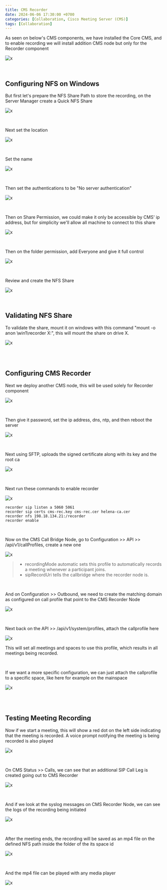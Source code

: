 ```yaml
---
title: CMS Recorder
date: 2024-06-06 17:30:00 +0700
categories: [Collaboration, Cisco Meeting Server (CMS)]
tags: [Collaboration]
---
```


As seen on below's CMS components, we have installed the Core CMS, and to enable recording we will install addition CMS node but only for the Recorder component

![x](/static/2024-06-06-cms-recorder/00.png)

<br>

## Configuring NFS on Windows

But first let's prepare the NFS Share Path to store the recording, on the Server Manager create a Quick NFS Share

![x](/static/2024-06-06-cms-recorder/01.png)

<br>

Next set the location

![x](/static/2024-06-06-cms-recorder/02.png)

<br>

Set the name

![x](/static/2024-06-06-cms-recorder/03.png)

<br>

Then set the authentications to be "No server authentication"

![x](/static/2024-06-06-cms-recorder/04.png)

<br>

Then on Share Permission, we could make it only be accessible by CMS' ip address, but for simplicity we'll allow all machine to connect to this share

![x](/static/2024-06-06-cms-recorder/05.png)

<br>

Then on the folder permission, add Everyone and give it full control

![x](/static/2024-06-06-cms-recorder/06.png)

<br>

Review and create the NFS Share

![x](/static/2024-06-06-cms-recorder/07.png)

<br>

## Validating NFS Share

To validate the share, mount it on windows with this command "mount -o anon \\win1\recorder X:", this will mount the share on drive X.

![x](/static/2024-06-06-cms-recorder/08.png)

<br>
<br>

## Configuring CMS Recorder

Next we deploy another CMS node, this will be used solely for Recorder component

![x](/static/2024-06-06-cms-recorder/09.png)

<br>

Then give it password, set the ip address, dns, ntp, and then reboot the server

![x](/static/2024-06-06-cms-recorder/10.png)

<br>

Next using SFTP, uploads the signed certificate along with its key and the root ca

![x](/static/2024-06-06-cms-recorder/11.png)

<br>

Next run these commands to enable recorder

![x](/static/2024-06-06-cms-recorder/12.png)

```text
recorder sip listen a 5060 5061
recorder sip certs cms-rec.key cms-rec.cer helena-ca.cer
recorder nfs 198.18.134.21:/recorder
recorder enable
```

<br>

Now on the CMS Call Bridge Node, go to Configuration >> API >> /api/v1/callProfiles, create a new one

![x](/static/2024-06-06-cms-recorder/13.png)

> * recordingMode automatic sets this profile to automatically records a meeting whenever a participant joins.
> * sipRecordUri tells the callbridge where the recorder node is.

<br>

And on Configuration >> Outbound, we need to create the matching domain as configured on call profile that point to the CMS Recorder Node

![x](/static/2024-06-06-cms-recorder/14.png)

<br>

Next back on the API >> /api/v1/system/profiles, attach the callprofile here

![x](/static/2024-06-06-cms-recorder/15.png)

This will set all meetings and spaces to use this profile, which results in all meetings being recorded.

<br>

If we want a more specific configuration, we can just attach the callprofile to a specific space, like here for example on the mainspace 

![x](/static/2024-06-06-cms-recorder/16.png)

<br>
<br>

## Testing Meeting Recording

Now if we start a meeting, this will show a red dot on the left side indicating that the meeting is recorded. A voice prompt notifying the meeting is being recorded is also played

![x](/static/2024-06-06-cms-recorder/17.png)

<br>

On CMS Status >> Calls, we can see that an additional SIP Call Leg is created going out to CMS Recorder

![x](/static/2024-06-06-cms-recorder/20.png)

<br>

And if we look at the syslog messages on CMS Recorder Node, we can see the logs of the recording being initiated

![x](/static/2024-06-06-cms-recorder/21.png)

<br>

After the meeting ends, the recording will be saved as an mp4 file on the defined NFS path inside the folder of the its space id

![x](/static/2024-06-06-cms-recorder/18.png)

<br>

And the mp4 file can be played with any media player

![x](/static/2024-06-06-cms-recorder/19.png)

<br>


























